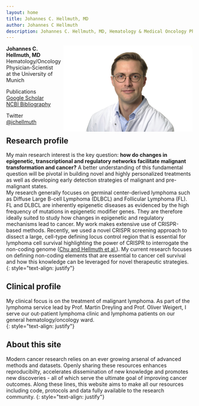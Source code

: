 ```yaml
---
layout: home
title: Johannes C. Hellmuth, MD 
author: Johannes C Hellmuth
description: Johannes C. Hellmuth, MD, Hematology & Medical Oncology Physician-Scientist at the University of Munich focusing on Non-Hodgking Lymphoma (NHL), the role of the non-coding genome, epigenetics and transcription factors in lymphoid cancer biology. This website includes my research and clinical background, publications, code examples and tutorials.
---
```


<img style="float: right; width: 350px" src="images/jchellmuth_clinical.jpeg" alt="Dr. med. J.C. Hellmuth">

**Johannes C. Hellmuth, MD** <br>
Hematology/Oncology Physician-Scientist<br>
at the University of Munich<br>

Publications<br>
[Google Scholar](https://scholar.google.com/citations?hl=de&user=voIBaRUAAAAJ)<br>
[NCBI Bibliography](https://www.ncbi.nlm.nih.gov/myncbi/1pUmA1takio5y/bibliography/public/)<br>


Twitter<br>
[@jchellmuth](http://twitter.com/jchellmuth)
<br>

## Research profile
My main research interest is the key question: **how do changes in epigenetic, transcriptional and regulatory networks facilitate malignant transformation and cancer?** A better understanding of this fundamental question will be pivotal in building novel and highly personalized treatments as well as developing early detection strategies of malignant and pre-malignant states.<br>
My research generally focuses on germinal center-derived lymphoma such as Diffuse Large B-cell Lymphoma (DLBCL) and Follicular Lymphoma (FL). FL and DLBCL are inherently epigenetic diseases as evidenced by the high frequency of mutations in epigenetic modifier genes. They are therefore ideally suited to study how changes in epigenetic and regulatory mechanisms lead to cancer. My work makes extensive use of CRISPR-based methods. Recently, we used a novel CRISPR screening approach to dissect a large, cell-type defining locus control region that is essential for lymphoma cell survival highlighting the power of CRISPR to interrogate the non-coding genome ([Chu and Hellmuth et al.](https://www.cell.com/molecular-cell/fulltext/S1097-2765(20)30743-7)). My current research focuses on defining non-coding elements that are essential to cancer cell survival and how this knowledge can be leveraged for novel therapeutic strategies.
{: style="text-align: justify"}

## Clinical profile
My clinical focus is on the treatment of malignant lymphoma. As part of the lymphoma service lead by Prof. Martin Dreyling and Prof. Oliver Weigert, I serve our out-patient lymphoma clinic and lymphoma patients on our general hematology/oncology ward.<br>
{: style="text-align: justify"}

## About this site
Modern cancer research relies on an ever growing arsenal of advanced methods and datasets. Openly sharing these resources enhances reproducibilty, accelerates dissemination of new knowledge and promotes new discoveries - all of which serve the ultimate goal of improving cancer outcomes.
Along these lines, this website aims to make all our resources including code, protocols and data fully available to the research community.
{: style="text-align: justify"}
